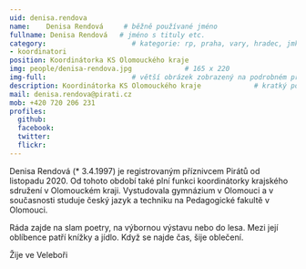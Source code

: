 ```yaml
---
uid: denisa.rendova
name:    Denisa Rendová     # běžně používané jméno
fullname: Denisa Rendová   # jméno s tituly etc.
category:                     # kategorie: rp, praha, vary, hradec, jmk, senat
- koordinatori
position: Koordinátorka KS Olomouckého kraje
img: people/denisa-rendova.jpg             # 165 x 220
img-full:                     # větší obrázek zobrazený na podrobném profilu
description: Koordinátorka KS Olomouckého kraje             # kratký popis, max 160 znaků
mail: denisa.rendova@pirati.cz
mob: +420 720 206 231
profiles:
  github:
  facebook: 
  twitter:         
  flickr: 
---
```

Denisa Rendová (* 3.4.1997) je registrovaným příznivcem Pirátů od listopadu 2020. Od tohoto období také plní funkci koordinátorky krajského sdružení v Olomouckém kraji. Vystudovala gymnázium v Olomouci a v současnosti studuje český jazyk a techniku na Pedagogické fakultě v Olomouci.

Ráda zajde na slam poetry, na výbornou výstavu nebo do lesa. Mezi její oblíbence patří knížky a jídlo. Když se najde čas, šije oblečení.

Žije ve Veleboři 